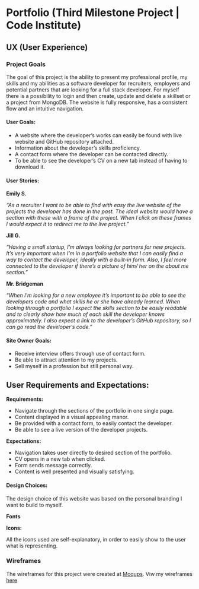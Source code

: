 # Portfolio (Third Milestone Project | Code Institute)


## UX (User Experience)

### Project Goals

The goal of this project is the ability to present my professional profile, my skills and my abilities as a software developer for recruiters, employers and potential partners that are looking for a full stack developer.
For myself there is a possibility to login and then create, update and delete a skillset or a project from MongoDB.
The website is fully responsive, has a consistent flow and an intuitive navigation.

#### **User Goals:**
* A website where the developer’s works can easily be found with live website and GitHub repository attached.
* Information about the developer’s skills proficiency.
* A contact form where the developer can be contacted directly.
* To be able to see the developer’s CV on a new tab instead of having to download it.

#### **User Stories:**

**Emily S.**

*“As a recruiter I want to be able to find with easy the live website of the projects the developer has done in the past. The ideal website would have a section with these with a frame of the project. When I click on these frames I would expect it to redirect me to the live project.”*

**Jill G.**

*“Having a small startup, I’m always looking for partners for new projects. It’s very important when I’m in a portfolio website that I can easily find a way to contact the developer, ideally with a built-in form. Also, I feel more connected to the developer if there’s a picture of him/ her on the about me section.”*

**Mr. Bridgeman**

*“When I’m looking for a new employee it’s important to be able to see the developers code and what skills he or she have already learned. When looking through a portfolio I expect the skills section to be easily readable and to clearly show how much of each skill the developer knows approximately. I also expect a link to the developer’s GitHub repository, so I can go read the developer’s code.”*

#### **Site Owner Goals:**

* Receive interview offers through use of contact form.
* Be able to attract attention to my projects.
* Sell myself in a profession but still personal way.

## User Requirements and Expectations:

**Requirements:**

* Navigate through the sections of the portfolio in one single page.
* Content displayed in a visual appealing manor.
* Be provided with a contact form, to easily contact the developer.
* Be able to see a live version of the developer projects.

**Expectations:**

* Navigation takes user directly to desired section of the portfolio.
* CV opens in a new tab when clicked.
* Form sends message correctly.
* Content is well presented and visually satisfying.

#### **Design Choices:**

The design choice of this website was based on the personal branding I want to build to myself. 

**Fonts**


**Icons:**

All the icons used are self-explanatory, in order to easily show to the user what is representing.

### **Wireframes**

The wireframes for this project were created at [Moqups](https://moqups.com/).
Viw my wireframes [here](https://github.com/mariana-stefani/portfolio/tree/master/wireframes)
